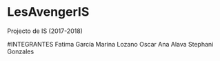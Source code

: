 # LesAvengerIS
Projecto de IS (2017-2018)


#INTEGRANTES
Fatima García
Marina Lozano
Oscar
Ana Alava
Stephani Gonzales
